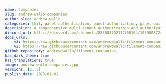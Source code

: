 ```yaml
---
name: Companies
slug: andrew-wallo-companies
author_slug: andrew-wallo
categories: [kit, panel-authentication, panel-authorization, panel-builder]
description: A comprehensive multi-tenant authentication and authorization solution designed for Filament, with a focus on company-based tenancy.
discord_url: https://discord.com/channels/883083792112300104/1059008724410310767
docs_urls: 
    v3: https://raw.githubusercontent.com/andrewdwallo/filament-companies/3.x/README.md
    v2: https://raw.githubusercontent.com/andrewdwallo/filament-companies/2.x/README.md
github_repository: andrewdwallo/filament-companies
has_dark_theme: true
has_translations: true
image: andrew-wallo-companies.jpg
versions: [2, 3]
publish_date: 2023-01-01
---
```

